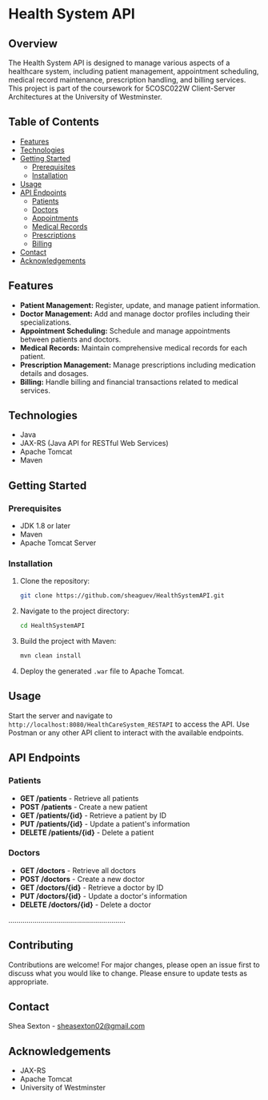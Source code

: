 
# Health System API

## Overview
The Health System API is designed to manage various aspects of a healthcare system, including patient management, appointment scheduling, medical record maintenance, prescription handling, and billing services. This project is part of the coursework for 5COSC022W Client-Server Architectures at the University of Westminster.

## Table of Contents
- [Features](#features)
- [Technologies](#technologies)
- [Getting Started](#getting-started)
  - [Prerequisites](#prerequisites)
  - [Installation](#installation)
- [Usage](#usage)
- [API Endpoints](#api-endpoints)
  - [Patients](#patients)
  - [Doctors](#doctors)
  - [Appointments](#appointments)
  - [Medical Records](#medical-records)
  - [Prescriptions](#prescriptions)
  - [Billing](#billing)
- [Contact](#contact)
- [Acknowledgements](#acknowledgements)

## Features
- **Patient Management:** Register, update, and manage patient information.
- **Doctor Management:** Add and manage doctor profiles including their specializations.
- **Appointment Scheduling:** Schedule and manage appointments between patients and doctors.
- **Medical Records:** Maintain comprehensive medical records for each patient.
- **Prescription Management:** Manage prescriptions including medication details and dosages.
- **Billing:** Handle billing and financial transactions related to medical services.

## Technologies
- Java
- JAX-RS (Java API for RESTful Web Services)
- Apache Tomcat
- Maven

## Getting Started

### Prerequisites
- JDK 1.8 or later
- Maven
- Apache Tomcat Server

### Installation
1. Clone the repository:
   ```bash
   git clone https://github.com/sheaguev/HealthSystemAPI.git
   ```
2. Navigate to the project directory:
   ```bash
   cd HealthSystemAPI
   ```
3. Build the project with Maven:
   ```bash
   mvn clean install
   ```
4. Deploy the generated `.war` file to Apache Tomcat.

## Usage
Start the server and navigate to `http://localhost:8080/HealthCareSystem_RESTAPI` to access the API. Use Postman or any other API client to interact with the available endpoints.

## API Endpoints

### Patients
- **GET /patients** - Retrieve all patients
- **POST /patients** - Create a new patient
- **GET /patients/{id}** - Retrieve a patient by ID
- **PUT /patients/{id}** - Update a patient's information
- **DELETE /patients/{id}** - Delete a patient

### Doctors
- **GET /doctors** - Retrieve all doctors
- **POST /doctors** - Create a new doctor
- **GET /doctors/{id}** - Retrieve a doctor by ID
- **PUT /doctors/{id}** - Update a doctor's information
- **DELETE /doctors/{id}** - Delete a doctor

..........................................................

## Contributing
Contributions are welcome! For major changes, please open an issue first to discuss what you would like to change. Please ensure to update tests as appropriate.

## Contact
Shea Sexton - [sheasexton02@gmail.com](mailto:sheasexton02@gmail.com)

## Acknowledgements
- JAX-RS
- Apache Tomcat
- University of Westminster



